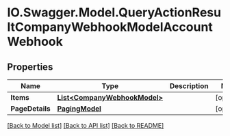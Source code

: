 # IO.Swagger.Model.QueryActionResultCompanyWebhookModelAccountWebhook
## Properties

Name | Type | Description | Notes
------------ | ------------- | ------------- | -------------
**Items** | [**List&lt;CompanyWebhookModel&gt;**](CompanyWebhookModel.md) |  | [optional] 
**PageDetails** | [**PagingModel**](PagingModel.md) |  | [optional] 

[[Back to Model list]](../README.md#documentation-for-models) [[Back to API list]](../README.md#documentation-for-api-endpoints) [[Back to README]](../README.md)

